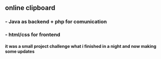 ## online clipboard
### - Java as backend + php for comunication
### - html/css for frontend
#### it was a small project challenge what i finished in a night and now making some updates
